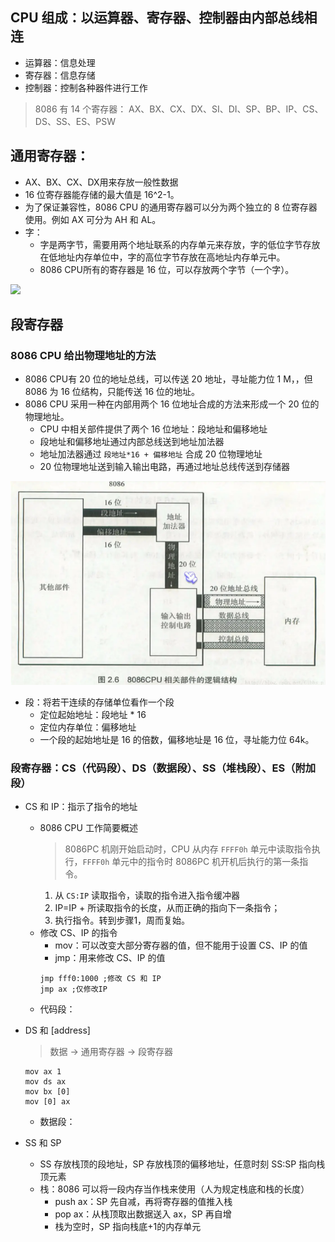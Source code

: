 ## CPU 组成：以运算器、寄存器、控制器由内部总线相连
- 运算器：信息处理
- 寄存器：信息存储
- 控制器：控制各种器件进行工作

> 8086 有 14 个寄存器：
> AX、BX、CX、DX、SI、DI、SP、BP、IP、CS、DS、SS、ES、PSW

## 通用寄存器：
  - AX、BX、CX、DX用来存放一般性数据
  - 16 位寄存器能存储的最大值是 16^2-1。
  - 为了保证兼容性，8086 CPU 的通用寄存器可以分为两个独立的 8 位寄存器使用。例如 AX 可分为 AH 和 AL。
  - 字：
    - 字是两字节，需要用两个地址联系的内存单元来存放，字的低位字节存放在低地址内存单位中，字的高位字节存放在高地址内存单元中。
    - 8086 CPU所有的寄存器是 16 位，可以存放两个字节（一个字）。

<img src="./asserts/字.png"></img>

## 段寄存器
### 8086 CPU 给出物理地址的方法
- 8086 CPU有 20 位的地址总线，可以传送 20 地址，寻址能力位 1 M，，但 8086 为 16 位结构，只能传送 16 位的地址。
- 8086 CPU 采用一种在内部用两个 16 位地址合成的方法来形成一个 20 位的物理地址。
  - CPU 中相关部件提供了两个 16 位地址：段地址和偏移地址
  - 段地址和偏移地址通过内部总线送到地址加法器
  - 地址加法器通过 `段地址*16 + 偏移地址` 合成 20 位物理地址
  - 20 位物理地址送到输入输出电路，再通过地址总线传送到存储器

<img src="./asserts/合成物理地址.png"></img>

- 段：将若干连续的存储单位看作一个段
  - 定位起始地址：段地址 * 16
  - 定位内存单位：偏移地址
  - 一个段的起始地址是 16 的倍数，偏移地址是 16 位，寻址能力位 64k。

### 段寄存器：CS（代码段）、DS（数据段）、SS（堆栈段）、ES（附加段）

- CS 和 IP：指示了指令的地址
  - 8086 CPU 工作简要概述
    > 8086PC 机刚开始启动时，CPU 从内存 `FFFF0h` 单元中读取指令执行，`FFFF0h` 单元中的指令时 8086PC 机开机后执行的第一条指令。
    1. 从 `CS:IP` 读取指令，读取的指令进入指令缓冲器
    2. IP=IP + 所读取指令的长度，从而正确的指向下一条指令；
    3. 执行指令。转到步骤1，周而复始。
  - 修改 CS、IP 的指令
    - mov：可以改变大部分寄存器的值，但不能用于设置 CS、IP 的值
    - jmp：用来修改 CS、IP 的值
    ```assembly
    jmp fff0:1000 ;修改 CS 和 IP
    jmp ax ;仅修改IP
    ```  
  - 代码段：
- DS 和 [address]
  > 数据 -> 通用寄存器 -> 段寄存器
  ```assembly
  mov ax 1
  mov ds ax
  mov bx [0]
  mov [0] ax
  ```
  - 数据段：

- SS 和 SP
  - SS 存放栈顶的段地址，SP 存放栈顶的偏移地址，任意时刻 SS:SP 指向栈顶元素
  - 栈：8086 可以将一段内存当作栈来使用（人为规定栈底和栈的长度）
    - push ax：SP 先自减，再将寄存器的值推入栈
    - pop ax：从栈顶取出数据送入 ax，SP 再自增
    - 栈为空时，SP 指向栈底+1的内存单元